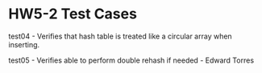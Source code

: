 # HW5-2 Test Cases

test04 - Verifies that hash table is treated like a circular array when inserting.

test05 - Verifies able to perform double rehash if needed - Edward Torres


